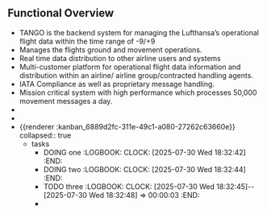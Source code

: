 ## Functional Overview
- TANGO is the backend system for managing the Lufthansa’s operational flight data within the time range of -9/+9
- Manages the flights ground and movement operations.
- Real time data distribution to other airline users and systems
- Multi-customer platform for operational flight data information and distribution within an airline/ airline group/contracted handling agents.
- IATA Compliance as well as proprietary message handling.
- Mission critical system with high performance which processes 50,000 movement messages a day.
-
-
- {{renderer :kanban_6889d2fc-311e-49c1-a080-27262c63660e}}
  collapsed:: true
	- tasks
		- DOING one
		  :LOGBOOK:
		  CLOCK: [2025-07-30 Wed 18:32:42]
		  :END:
		- DOING two
		  :LOGBOOK:
		  CLOCK: [2025-07-30 Wed 18:32:44]
		  :END:
		- TODO three
		  :LOGBOOK:
		  CLOCK: [2025-07-30 Wed 18:32:45]--[2025-07-30 Wed 18:32:48] =>  00:00:03
		  :END:
		-